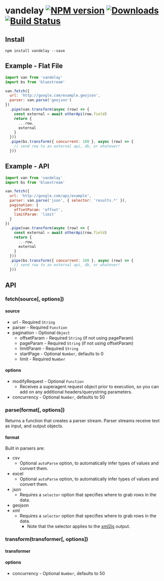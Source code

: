 # vandelay [![NPM version][npm-image]][npm-url] [![Downloads][downloads-image]][npm-url] [![Build Status][travis-image]][travis-url]


## Install

```
npm install vandelay --save
```

## Example - Flat File

```js
import van from 'vandelay'
import bs from 'bluestream'

van.fetch({
  url: 'http://google.com/example.geojson',
  parser: van.parse('geojson')
})
  .pipe(van.transform(async (row) => {
    const external = await otherApi(row.field)
    return {
      ...row,
      external
    }
  }))
  .pipe(bs.transform({ concurrent: 100 }, async (row) => {
    // send row to an external api, db, or whatever!
  }))
```

## Example - API

```js
import van from 'vandelay'
import bs from 'bluestream'

van.fetch({
  url: 'http://google.com/api/example',
  parser: van.parse('json', { selector: 'results.*' }),
  pagination: {
    offsetParam: 'offset',
    limitParam: 'limit'
  }
})
  .pipe(van.transform(async (row) => {
    const external = await otherApi(row.field)
    return {
      ...row,
      external
    }
  }))
  .pipe(bs.transform({ concurrent: 100 }, async (row) => {
    // send row to an external api, db, or whatever!
  }))
```

## API

### fetch(source[, options])

#### source

- url - Required `String`
- parser - Required `Function`
- pagination - Optional `Object`
  - offsetParam - Required `String` (if not using pageParam)
  - pageParam - Required `String` (if not using offsetParam)
  - limitParam - Required `String`
  - startPage - Optional `Number`, defaults to 0
  - limit - Required `Number`

#### options

- modifyRequest - Optional `Function`
  - Receives a superagent request object prior to execution, so you can add on any additional headers/querystring parameters.
- concurrency - Optional `Number`, defaults to 50

### parse(format[, options])

Returns a function that creates a parser stream. Parser streams receive text as input, and output objects.

#### format

Built in parsers are:

- csv
  - Optional `autoParse` option, to automatically infer types of values and convert them.
- excel
  - Optional `autoParse` option, to automatically infer types of values and convert them.
- json
  - Requires a `selector` option that specifies where to grab rows in the data.
- geojson
- xml
  - Requires a `selector` option that specifies where to grab rows in the data.
    - Note that the selector applies to the [xml2js](https://github.com/Leonidas-from-XIV/node-xml2js) output.

### transform(transformer[, options])

#### transformer


#### options

- concurrency - Optional `Number`, defaults to 50

[downloads-image]: http://img.shields.io/npm/dm/vandelay.svg
[npm-url]: https://npmjs.org/package/vandelay
[npm-image]: http://img.shields.io/npm/v/vandelay.svg

[travis-url]: https://travis-ci.org/contra/vandelay
[travis-image]: https://travis-ci.org/contra/vandelay.png?branch=master
